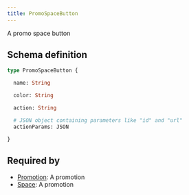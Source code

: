 ```yaml
---
title: PromoSpaceButton
---
```


A promo space button

## Schema definition
```graphql
type PromoSpaceButton {

  name: String 

  color: String 

  action: String 

  # JSON object containing parameters like "id" and "url"
  actionParams: JSON 

}
```

## Required by
* [Promotion](graphql/schema/promotion.md): A promotion
* [Space](graphql/schema/space.md): A promotion
